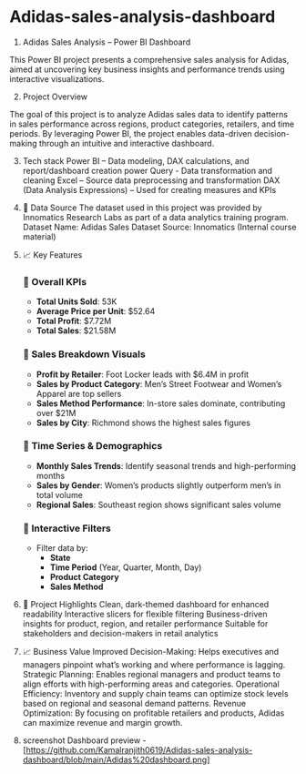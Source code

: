 # Adidas-sales-analysis-dashboard
1. Adidas Sales Analysis – Power BI Dashboard
  
  This Power BI project presents a comprehensive sales analysis for Adidas, aimed at uncovering key business insights and performance       trends   using interactive visualizations.

2. Project Overview

  The goal of this project is to analyze Adidas sales data to identify patterns in sales performance across regions, product categories,    retailers, and time periods. By leveraging Power BI, the project enables data-driven decision-making through an intuitive and             interactive    dashboard.

3. Tech stack
   Power BI – Data modeling, DAX calculations, and report/dashboard creation
   power Query - Data transformation and cleaning 
   Excel – Source data preprocessing and transformation
   DAX (Data Analysis Expressions) – Used for creating measures and KPIs
   
4. 📂 Data Source
   The dataset used in this project was provided by Innomatics Research Labs as part of a data analytics training program.
   Dataset Name: Adidas Sales Dataset
   Source: Innomatics (Internal course material)

5. 📈 Key Features

    ### 🔹 Overall KPIs
    - **Total Units Sold**: 53K  
    - **Average Price per Unit**: $52.64  
    - **Total Profit**: $7.72M  
    - **Total Sales**: $21.58M  
    
    ### 🔹 Sales Breakdown Visuals
    - **Profit by Retailer**: Foot Locker leads with $6.4M in profit
    - **Sales by Product Category**: Men’s Street Footwear and Women’s Apparel are top sellers
    - **Sales Method Performance**: In-store sales dominate, contributing over $21M
    - **Sales by City**: Richmond shows the highest sales figures
    
    ### 🔹 Time Series & Demographics
    - **Monthly Sales Trends**: Identify seasonal trends and high-performing months
    - **Sales by Gender**: Women’s products slightly outperform men’s in total volume
    - **Regional Sales**: Southeast region shows significant sales volume
    
    ### 🔹 Interactive Filters
    - Filter data by:
      - **State**
      - **Time Period** (Year, Quarter, Month, Day)
      - **Product Category**
      - **Sales Method**
     
  6. 🌟 Project Highlights
      Clean, dark-themed dashboard for enhanced readability
      Interactive slicers for flexible filtering
      Business-driven insights for product, region, and retailer performance
      Suitable for stakeholders and decision-makers in retail analytics

  7. 📈 Business Value
     Improved Decision-Making: Helps executives and managers pinpoint what’s working and where performance is lagging.
      Strategic Planning: Enables regional managers and product teams to align efforts with high-performing areas and categories.
      Operational Efficiency: Inventory and supply chain teams can optimize stock levels based on regional and seasonal demand patterns.
      Revenue Optimization: By focusing on profitable retailers and products, Adidas can maximize revenue and margin growth.
 
 8. screenshot
     Dashboard preview - [https://github.com/Kamalranjith0619/Adidas-sales-analysis-dashboard/blob/main/Adidas%20dashboard.png]
     
